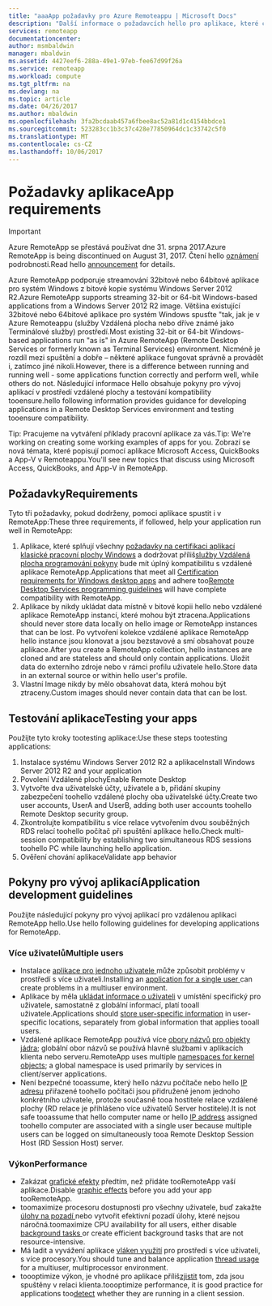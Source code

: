 ```yaml
---
title: "aaaApp požadavky pro Azure Remoteappu | Microsoft Docs"
description: "Další informace o požadavcích hello pro aplikace, které chcete toouse v Azure Remoteappu"
services: remoteapp
documentationcenter: 
author: msmbaldwin
manager: mbaldwin
ms.assetid: 4427eef6-288a-49e1-97eb-fee67d99f26a
ms.service: remoteapp
ms.workload: compute
ms.tgt_pltfrm: na
ms.devlang: na
ms.topic: article
ms.date: 04/26/2017
ms.author: mbaldwin
ms.openlocfilehash: 3fa2bcdaab457a6fbee8ac52a81d1c4154bbdce1
ms.sourcegitcommit: 523283cc1b3c37c428e77850964dc1c33742c5f0
ms.translationtype: MT
ms.contentlocale: cs-CZ
ms.lasthandoff: 10/06/2017
---
```

# <a name="app-requirements"></a><span data-ttu-id="4e308-103">Požadavky aplikace</span><span class="sxs-lookup"><span data-stu-id="4e308-103">App requirements</span></span>
> [!IMPORTANT]
> <span data-ttu-id="4e308-104">Azure RemoteApp se přestává používat dne 31. srpna 2017.</span><span class="sxs-lookup"><span data-stu-id="4e308-104">Azure RemoteApp is being discontinued on August 31, 2017.</span></span> <span data-ttu-id="4e308-105">Čtení hello [oznámení](https://go.microsoft.com/fwlink/?linkid=821148) podrobnosti.</span><span class="sxs-lookup"><span data-stu-id="4e308-105">Read hello [announcement](https://go.microsoft.com/fwlink/?linkid=821148) for details.</span></span>
> 
> 

<span data-ttu-id="4e308-106">Azure RemoteApp podporuje streamování 32bitové nebo 64bitové aplikace pro systém Windows z bitové kopie systému Windows Server 2012 R2.</span><span class="sxs-lookup"><span data-stu-id="4e308-106">Azure RemoteApp supports streaming 32-bit or 64-bit Windows-based applications from a Windows Server 2012 R2 image.</span></span> <span data-ttu-id="4e308-107">Většina existující 32bitové nebo 64bitové aplikace pro systém Windows spusťte "tak, jak je v Azure Remoteappu (služby Vzdálená plocha nebo dříve známé jako Terminálové služby) prostředí.</span><span class="sxs-lookup"><span data-stu-id="4e308-107">Most existing 32-bit or 64-bit Windows-based applications run "as is" in Azure RemoteApp (Remote Desktop Services or formerly known as Terminal Services) environment.</span></span> <span data-ttu-id="4e308-108">Nicméně je rozdíl mezi spuštění a dobře – některé aplikace fungovat správně a provádět i, zatímco jiné nikoli.</span><span class="sxs-lookup"><span data-stu-id="4e308-108">However, there is a difference between running and running well - some applications function correctly and perform well, while others do not.</span></span> <span data-ttu-id="4e308-109">Následující informace Hello obsahuje pokyny pro vývoj aplikací v prostředí vzdálené plochy a testování kompatibility tooensure.</span><span class="sxs-lookup"><span data-stu-id="4e308-109">hello following information provides guidance for developing applications in a Remote Desktop Services environment and testing tooensure compatibility.</span></span>

<span data-ttu-id="4e308-110">Tip: Pracujeme na vytváření příklady pracovní aplikace za vás.</span><span class="sxs-lookup"><span data-stu-id="4e308-110">Tip: We're working on creating some working examples of apps for you.</span></span> <span data-ttu-id="4e308-111">Zobrazí se nová témata, které popisují pomocí aplikace Microsoft Access, QuickBooks a App-V v Remoteappu.</span><span class="sxs-lookup"><span data-stu-id="4e308-111">You'll see new topics that discuss using Microsoft Access, QuickBooks, and App-V in RemoteApp.</span></span>

## <a name="requirements"></a><span data-ttu-id="4e308-112">Požadavky</span><span class="sxs-lookup"><span data-stu-id="4e308-112">Requirements</span></span>
<span data-ttu-id="4e308-113">Tyto tři požadavky, pokud dodrženy, pomoci aplikace spustit i v RemoteApp:</span><span class="sxs-lookup"><span data-stu-id="4e308-113">These three requirements, if followed, help your application run well in RemoteApp:</span></span>

1. <span data-ttu-id="4e308-114">Aplikace, které splňují všechny [požadavky na certifikaci aplikací klasické pracovní plochy Windows](https://msdn.microsoft.com/library/windows/desktop/hh749939.aspx) a dodržovat příliš[služby Vzdálená plocha programování pokyny](https://msdn.microsoft.com/library/aa383490.aspx) bude mít úplný kompatibilitu s vzdálené aplikace RemoteApp.</span><span class="sxs-lookup"><span data-stu-id="4e308-114">Applications that meet all [Certification requirements for Windows desktop apps](https://msdn.microsoft.com/library/windows/desktop/hh749939.aspx) and adhere too[Remote Desktop Services programming guidelines](https://msdn.microsoft.com/library/aa383490.aspx) will have complete compatibility with RemoteApp.</span></span>
2. <span data-ttu-id="4e308-115">Aplikace by nikdy ukládat data místně v bitové kopii hello nebo vzdálené aplikace RemoteApp instancí, které mohou být ztracena.</span><span class="sxs-lookup"><span data-stu-id="4e308-115">Applications should never store data locally on hello image or RemoteApp instances that can be lost.</span></span>  <span data-ttu-id="4e308-116">Po vytvoření kolekce vzdálené aplikace RemoteApp hello instance jsou klonovat a jsou bezstavové a smí obsahovat pouze aplikace.</span><span class="sxs-lookup"><span data-stu-id="4e308-116">After you create a RemoteApp collection, hello instances are cloned and are stateless and should only contain applications.</span></span> <span data-ttu-id="4e308-117">Uložit data do externího zdroje nebo v rámci profilu uživatele hello.</span><span class="sxs-lookup"><span data-stu-id="4e308-117">Store data in an external source or within hello user's profile.</span></span>
3. <span data-ttu-id="4e308-118">Vlastní Image nikdy by mělo obsahovat data, která mohou být ztraceny.</span><span class="sxs-lookup"><span data-stu-id="4e308-118">Custom images should never contain data that can be lost.</span></span>  

## <a name="testing-your-apps"></a><span data-ttu-id="4e308-119">Testování aplikace</span><span class="sxs-lookup"><span data-stu-id="4e308-119">Testing your apps</span></span>
<span data-ttu-id="4e308-120">Použijte tyto kroky tootesting aplikace:</span><span class="sxs-lookup"><span data-stu-id="4e308-120">Use these steps tootesting applications:</span></span>

1. <span data-ttu-id="4e308-121">Instalace systému Windows Server 2012 R2 a aplikace</span><span class="sxs-lookup"><span data-stu-id="4e308-121">Install Windows Server 2012 R2 and your application</span></span>
2. <span data-ttu-id="4e308-122">Povolení Vzdálené plochy</span><span class="sxs-lookup"><span data-stu-id="4e308-122">Enable Remote Desktop</span></span>
3. <span data-ttu-id="4e308-123">Vytvořte dva uživatelské účty, uživatele a b, přidání skupiny zabezpečení toohello vzdálené plochy oba uživatelské účty.</span><span class="sxs-lookup"><span data-stu-id="4e308-123">Create two user accounts, UserA and UserB, adding both user accounts toohello Remote Desktop security group.</span></span>
4. <span data-ttu-id="4e308-124">Zkontrolujte kompatibilitu s více relace vytvořením dvou souběžných RDS relací toohello počítač při spuštění aplikace hello.</span><span class="sxs-lookup"><span data-stu-id="4e308-124">Check multi-session compatibility by establishing two simultaneous RDS sessions toohello PC while launching hello application.</span></span>
5. <span data-ttu-id="4e308-125">Ověření chování aplikace</span><span class="sxs-lookup"><span data-stu-id="4e308-125">Validate app behavior</span></span>

## <a name="application-development-guidelines"></a><span data-ttu-id="4e308-126">Pokyny pro vývoj aplikací</span><span class="sxs-lookup"><span data-stu-id="4e308-126">Application development guidelines</span></span>
<span data-ttu-id="4e308-127">Použijte následující pokyny pro vývoj aplikací pro vzdálenou aplikaci RemoteApp hello.</span><span class="sxs-lookup"><span data-stu-id="4e308-127">Use hello following guidelines for developing applications for RemoteApp.</span></span>

### <a name="multiple-users"></a><span data-ttu-id="4e308-128">Více uživatelů</span><span class="sxs-lookup"><span data-stu-id="4e308-128">Multiple users</span></span>
* <span data-ttu-id="4e308-129">Instalace [aplikace pro jednoho uživatele ](https://msdn.microsoft.com/library/aa380661.aspx)může způsobit problémy v prostředí s více uživateli.</span><span class="sxs-lookup"><span data-stu-id="4e308-129">Installing an [application for a single user ](https://msdn.microsoft.com/library/aa380661.aspx)can create problems in a multiuser environment.</span></span>
* <span data-ttu-id="4e308-130">Aplikace by měla [ukládat informace o uživateli](https://msdn.microsoft.com/library/aa383452.aspx) v umístění specifický pro uživatele, samostatně z globální informací, platí tooall uživatele.</span><span class="sxs-lookup"><span data-stu-id="4e308-130">Applications should [store user-specific information](https://msdn.microsoft.com/library/aa383452.aspx) in user-specific locations, separately from global information that applies tooall users.</span></span>
* <span data-ttu-id="4e308-131">Vzdálené aplikace RemoteApp používá více [obory názvů pro objekty jádra](https://msdn.microsoft.com/library/aa382954.aspx); globální obor názvů se používá hlavně službami v aplikacích klienta nebo serveru.</span><span class="sxs-lookup"><span data-stu-id="4e308-131">RemoteApp uses multiple [namespaces for kernel objects](https://msdn.microsoft.com/library/aa382954.aspx); a global namespace is used primarily by services in client/server applications.</span></span>
* <span data-ttu-id="4e308-132">Není bezpečné tooassume, který hello názvu počítače nebo hello [IP adresu](https://msdn.microsoft.com/library/aa382942.aspx) přiřazené toohello počítači jsou přidružené jenom jednoho konkrétního uživatele, protože současně tooa hostitele relace vzdálené plochy (RD relace je přihlášeno více uživatelů Server hostitele).</span><span class="sxs-lookup"><span data-stu-id="4e308-132">It is not safe tooassume that hello computer name or hello [IP address](https://msdn.microsoft.com/library/aa382942.aspx) assigned toohello computer are associated with a single user because multiple users can be logged on simultaneously tooa Remote Desktop Session Host (RD Session Host) server.</span></span>

### <a name="performance"></a><span data-ttu-id="4e308-133">Výkon</span><span class="sxs-lookup"><span data-stu-id="4e308-133">Performance</span></span>
* <span data-ttu-id="4e308-134">Zakázat [grafické efekty](https://msdn.microsoft.com/library/aa380822.aspx) předtím, než přidáte tooRemoteApp vaší aplikace.</span><span class="sxs-lookup"><span data-stu-id="4e308-134">Disable [graphic effects](https://msdn.microsoft.com/library/aa380822.aspx) before you add your app tooRemoteApp.</span></span>
* <span data-ttu-id="4e308-135">toomaximize procesoru dostupnosti pro všechny uživatele, buď zakažte [úlohy na pozadí ](https://msdn.microsoft.com/library/aa380665.aspx) nebo vytvořit efektivní pozadí úlohy, které nejsou náročná.</span><span class="sxs-lookup"><span data-stu-id="4e308-135">toomaximize CPU availability for all users, either disable [background tasks ](https://msdn.microsoft.com/library/aa380665.aspx) or create efficient background tasks that are not resource-intensive.</span></span>
* <span data-ttu-id="4e308-136">Má ladit a vyvážení aplikace [vláken využití](https://msdn.microsoft.com/library/aa383520.aspx) pro prostředí s více uživateli, s více procesory.</span><span class="sxs-lookup"><span data-stu-id="4e308-136">You should tune and balance application [thread usage](https://msdn.microsoft.com/library/aa383520.aspx) for a multiuser, multiprocessor environment.</span></span>
* <span data-ttu-id="4e308-137">toooptimize výkon, je vhodné pro aplikace příliš[zjistit](https://msdn.microsoft.com/library/aa380798.aspx) tom, zda jsou spuštěny v relaci klienta.</span><span class="sxs-lookup"><span data-stu-id="4e308-137">toooptimize performance, it is good practice for applications too[detect](https://msdn.microsoft.com/library/aa380798.aspx) whether they are running in a client session.</span></span>


